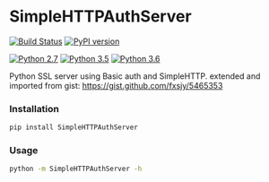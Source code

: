 # SimpleHTTPAuthServer
[![Build Status](https://travis-ci.org/tianhuil/SimpleHTTPAuthServer.svg?branch=master)](https://travis-ci.org/tianhuil/SimpleHTTPAuthServer)
[![PyPI version](https://badge.fury.io/py/SimpleHTTPAuthServer.svg)](https://badge.fury.io/py/SimpleHTTPAuthServer)

[![Python 2.7](https://img.shields.io/badge/python-2.7-blue.svg)](https://www.python.org/downloads/release/python-270/)
[![Python 3.5](https://img.shields.io/badge/python-3.5-blue.svg)](https://www.python.org/downloads/release/python-350/)
[![Python 3.6](https://img.shields.io/badge/python-3.6-blue.svg)](https://www.python.org/downloads/release/python-360/)

Python SSL server using Basic auth and SimpleHTTP. extended and imported from gist: https://gist.github.com/fxsjy/5465353

### Installation
```bash
pip install SimpleHTTPAuthServer
```

### Usage
```bash
python -m SimpleHTTPAuthServer -h
```
